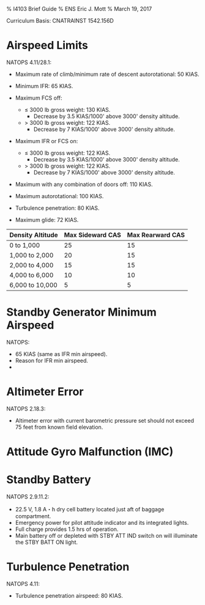 % I4103 Brief Guide
% ENS Eric J. Mott
% March 19, 2017

Curriculum Basis: CNATRAINST 1542.156D

Airspeed Limits
===============

NATOPS 4.11/28.1:

- Maximum rate of climb/minimum rate of descent autorotational: 50 KIAS.
- Minimum IFR: 65 KIAS.
- Maximum FCS off:
  - ≤ 3000 lb gross weight: 130 KIAS.
    - Decrease by 3.5 KIAS/1000' above 3000' density altitude.
  - \> 3000 lb gross weight: 122 KIAS.
    - Decrease by 7 KIAS/1000' above 3000' density altitude.
- Maximum IFR or FCS on:
  - ≤ 3000 lb gross weight: 122 KIAS.
    - Decrease by 3.5 KIAS/1000' above 3000' density altitude.
  - \> 3000 lb gross weight: 122 KIAS.
    - Decrease by 7 KIAS/1000' above 3000' density altitude.

- Maximum with any combination of doors off: 110 KIAS.
- Maximum autorotational: 100 KIAS.
- Turbulence penetration: 80 KIAS.
- Maximum glide: 72 KIAS.

| Density Altitude | Max Sideward CAS | Max Rearward CAS |
|------------------|------------------|------------------|
| 0 to 1,000       | 25               | 15               |
| 1,000 to 2,000   | 20               | 15               |
| 2,000 to 4,000   | 15               | 15               |
| 4,000 to 6,000   | 10               | 10               |
| 6,000 to 10,000  | 5                | 5                |

Standby Generator Minimum Airspeed
==================================

NATOPS:

- 65 KIAS (same as IFR min airspeed).
- Reason for IFR min airspeed.
-

Altimeter Error
===============

NATOPS 2.18.3:

- Altimeter error with current barometric pressure set should not exceed 75 feet
  from known field elevation.

Attitude Gyro Malfunction (IMC)
===============================

Standby Battery
===============

NATOPS 2.9.11.2:

- 22.5 V, 1.8 A・h dry cell battery located just aft of baggage compartment.
- Emergency power for pilot attitude indicator and its integrated lights.
- Full charge provides 1.5 hrs of operation.
- Main battery off or depleted with STBY ATT IND switch on will illuminate the
  STBY BATT ON light.

Turbulence Penetration
======================

NATOPS 4.11:

- Turbulence penetration airspeed: 80 KIAS.
